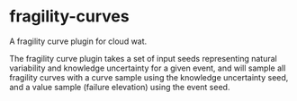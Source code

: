 # fragility-curves
A fragility curve plugin for cloud wat.

The fragility curve plugin takes a set of input seeds representing natural variability and knowledge uncertainty for a given event, and will sample all fragility curves with a curve sample using the knowledge uncertainty seed, and a value sample (failure elevation) using the event seed.
